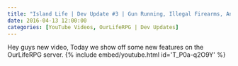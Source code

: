 ```yaml
---
title: "Island Life | Dev Update #3 | Gun Running, Illegal Firearms, And More!"
date: 2016-04-13 12:00:00
categories: [YouTube Videos, OurLifeRPG | Dev Updates]
---
```

Hey guys new video, Today we show off some new features on the OurLifeRPG server.
{% include embed/youtube.html id='T_P0a-q2O9Y' %}